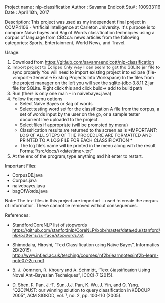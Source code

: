 Project name  : nlp-classification
Author        : Savanna Endicott
Stu#          : 100933116
Date          : April 16th, 2017

Description:
This project was used as my independent final project in COMP4106 - Artificial Intelligence at Carleton University. 
It's purpose is to compare Naive bayes and Bag of Words classification techniques using a corpus of language from CBC.ca: 
news articles from the following categories: Sports, Entertainment, World News, and Travel.

Usage: 
1.	Download from https://github.com/savannaendicott/nlp-classification
2.	Import project to Eclipse
      Only way I can seem to get the SQLite jar file to sync properly
      You will need to import existing project into eclipse (file->import->General->Existing Projects Into Workspace)
      In the files from the project manager on the left you will see the sqlite-jdbc-3.8.11.2.jar file for SQLite. Right click this and click build-> add to build path
3.	Run (there is only one main – in naivebayes.java)
4.	Follow the menu options
      - Select Naïve Bayes or Bag of words
      - Select testing word set for the classification
          A file from the corpus, a set of words input by the user on the go, or a sample tester document I’ve uploaded to the project.
      - Select files if appropriate (will be prompted by menu)
      - Classification results are returned to the screen as is
      *IMPORTANT: LOG OF ALL STEPS OF THE PROCEDURE ARE FORMATTED AND PRINTED TO A LOG FILE FOR EACH CLASSIFICATION *
      - The log file’s name will be printed in the menu along with the result
          Format “/src/docs/<classification-type>/<date/time>.txt”
5.	At the end of the program, type anything and hit enter to restart.

Important Files:
- CorpusDB.java
- Corpus.java
- naivebayes.java
- bagOfWords.java

Note:
The text files in this project are important - used to create the corpus of information. These cannot be removed without consequences.

References:
- Standford CoreNLP list of stopwords   
  https://github.com/stanfordnlp/CoreNLP/blob/master/data/edu/stanford/nlp/patterns/surface/stopwords.txt

- Shimodaira, Hiroshi,  “Text Classification using Naïve Bayes”, Informatics 2B(2015)
  http://www.inf.ed.ac.uk/teaching/courses/inf2b/learnnotes/inf2b-learn-note07-2up.pdf

- B. J. Oommen, R. Khoury and A. Schmidt, “Text Classification Using Novel Anti-Bayesian Techniques”, ICCCI-7 (2015).

- D. Shen, R. Pan, J.-T. Sun, J.J. Pan, K. Wu, J. Yin, and Q. Yang. “Q2C@UST: our winning solution to query classification in KDDCUP      2005”, ACM SIGKDD, vol. 7, no. 2, pp. 100-110 (2005).
